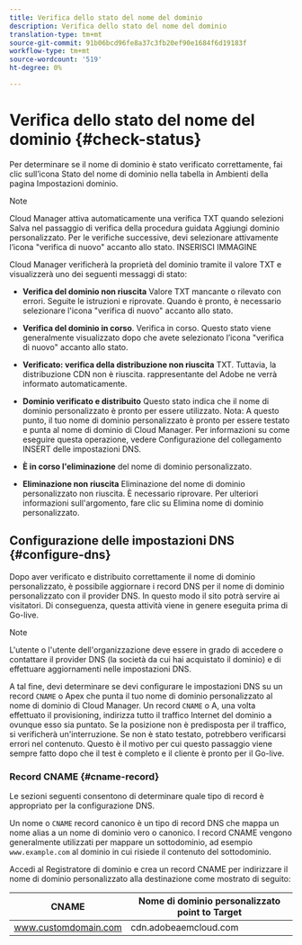 ```yaml
---
title: Verifica dello stato del nome del dominio
description: Verifica dello stato del nome del dominio
translation-type: tm+mt
source-git-commit: 91b06bcd96fe8a37c3fb20ef90e1684f6d19183f
workflow-type: tm+mt
source-wordcount: '519'
ht-degree: 0%

---
```



# Verifica dello stato del nome del dominio {#check-status}

Per determinare se il nome di dominio è stato verificato correttamente, fai clic sull’icona Stato del nome di dominio nella tabella in Ambienti della pagina Impostazioni dominio.

>[!NOTE]
>Cloud Manager attiva automaticamente una verifica TXT quando selezioni Salva nel passaggio di verifica della procedura guidata Aggiungi dominio personalizzato. Per le verifiche successive, devi selezionare attivamente l’icona &quot;verifica di nuovo&quot; accanto allo stato. INSERISCI IMMAGINE

Cloud Manager verificherà la proprietà del dominio tramite il valore TXT e visualizzerà uno dei seguenti messaggi di stato:

* **Verifica del dominio non riuscita** Valore TXT mancante o rilevato con errori. Seguite le istruzioni e riprovate. Quando è pronto, è necessario selezionare l&#39;icona &quot;verifica di nuovo&quot; accanto allo stato.

* **Verifica del dominio in corso**. Verifica in corso. Questo stato viene generalmente visualizzato dopo che avete selezionato l’icona &quot;verifica di nuovo&quot; accanto allo stato.

* **Verificato: verifica della distribuzione non riuscita** TXT. Tuttavia, la distribuzione CDN non è riuscita.  rappresentante del Adobe ne verrà informato automaticamente.

* **Dominio verificato e distribuito** Questo stato indica che il nome di dominio personalizzato è pronto per essere utilizzato. Nota: A questo punto, il tuo nome di dominio personalizzato è pronto per essere testato e punta al nome di dominio di Cloud Manager. Per informazioni su come eseguire questa operazione, vedere Configurazione del collegamento INSERT delle impostazioni DNS.

* **È in corso l&#39;eliminazione** del nome di dominio personalizzato.

* **Eliminazione non riuscita** Eliminazione del nome di dominio personalizzato non riuscita. È necessario riprovare. Per ulteriori informazioni sull&#39;argomento, fare clic su Elimina nome di dominio personalizzato.


## Configurazione delle impostazioni DNS {#configure-dns}

Dopo aver verificato e distribuito correttamente il nome di dominio personalizzato, è possibile aggiornare i record DNS per il nome di dominio personalizzato con il provider DNS. In questo modo il sito potrà servire ai visitatori. Di conseguenza, questa attività viene in genere eseguita prima di Go-live.

>[!NOTE]
>L&#39;utente o l&#39;utente dell&#39;organizzazione deve essere in grado di accedere o contattare il provider DNS (la società da cui hai acquistato il dominio) e di effettuare aggiornamenti nelle impostazioni DNS.

A tal fine, devi determinare se devi configurare le impostazioni DNS su un record `CNAME` o Apex che punta il tuo nome di dominio personalizzato al nome di dominio di Cloud Manager. Un record `CNAME` o A, una volta effettuato il provisioning, indirizza tutto il traffico Internet del dominio a ovunque esso sia puntato. Se la posizione non è predisposta per il traffico, si verificherà un&#39;interruzione. Se non è stato testato, potrebbero verificarsi errori nel contenuto. Questo è il motivo per cui questo passaggio viene sempre fatto dopo che il test è completo e il cliente è pronto per il Go-live.

### Record CNAME {#cname-record}

Le sezioni seguenti consentono di determinare quale tipo di record è appropriato per la configurazione DNS.

Un nome o `CNAME` record canonico è un tipo di record DNS che mappa un nome alias a un nome di dominio vero o canonico. I record CNAME vengono generalmente utilizzati per mappare un sottodominio, ad esempio `www.example.com` al dominio in cui risiede il contenuto del sottodominio.

Accedi al Registratore di dominio e crea un record CNAME per indirizzare il nome di dominio personalizzato alla destinazione come mostrato di seguito:

| CNAME | Nome di dominio personalizzato point to Target |
|--- |--- |
| www.customdomain.com | cdn.adobeaemcloud.com |
